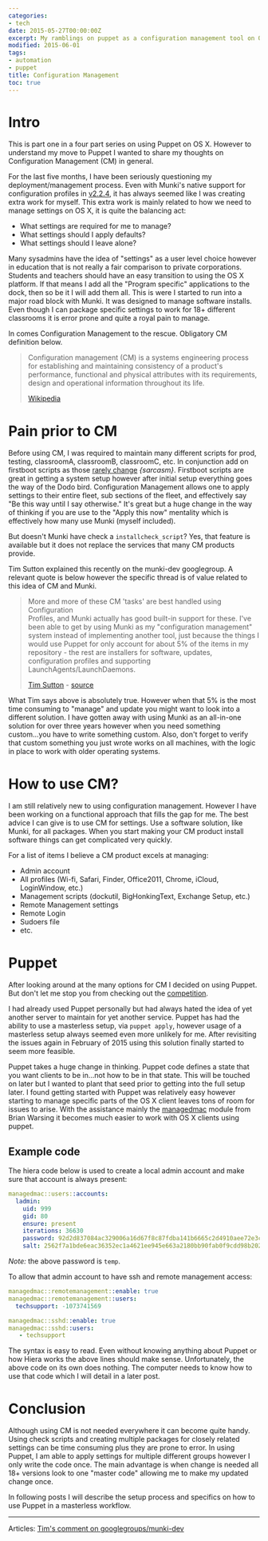 ```yaml
---
categories:
- tech
date: 2015-05-27T00:00:00Z
excerpt: My ramblings on puppet as a configuration management tool on OS X.
modified: 2015-06-01
tags:
- automation
- puppet
title: Configuration Management
toc: true
---
```



# Intro
This is part one in a four part series on using Puppet on OS X. However to understand my move to Puppet I wanted to share my thoughts on Configuration Management (CM) in general.

For the last five months, I have been seriously questioning my deployment/management process. Even with Munki's native support for configuration profiles in [v2.2.4](https://github.com/munki/munki/releases/tag/v2.2.4), it has always seemed like I was creating extra work for myself. This extra work is mainly related to how we need to manage settings on OS X, it is quite the balancing act:

* What settings are required for me to manage?
* What settings should I apply defaults?
* What settings should I leave alone?

Many sysadmins have the idea of "settings" as a user level choice however in education that is not really a fair comparison to private corporations. Students and teachers should have an easy transition to using the OS X platform. If that means I add all the "Program specific" applications to the dock, then so be it I will add them all. This is were I started to run into a major road block with Munki. It was designed to manage software installs. Even though I can package specific settings to work for 18+ different classrooms it is error prone  and quite a royal pain to manage.

In comes Configuration Management to the rescue. Obligatory CM definition below.

> Configuration management (CM) is a systems engineering process for establishing and maintaining consistency of a product's performance, functional and physical attributes with its requirements, design and operational information throughout its life.
>
> [Wikipedia](en.wikipedia.org/wiki/Configuration_management)

# Pain prior to CM
Before using CM, I was required to maintain many different scripts for prod, testing, classroomA, classroomB, classroomC, etc. In conjunction add on firstboot scripts as those [rarely change](https://github.com/rtrouton/rtrouton_scripts/tree/master/rtrouton_scripts/first_boot) *{sarcasm}*. Firstboot scripts are great in getting a system setup however after initial setup everything goes the way of the Dodo bird. Configuration Management allows one to apply settings to their entire fleet, sub sections of the fleet, and effectively say "Be this way until I say otherwise." It's great but a huge change in the way of thinking if you are use to the "Apply this now" mentality which is effectively how many use Munki (myself included).

But doesn't Munki have check a ``installcheck_script``? Yes, that feature is available but it does not replace the services that many CM products provide.

Tim Sutton explained this recently on the munki-dev googlegroup. A relevant quote is below however the specific thread is of value related to this idea of CM and Munki.

> More and more of these CM 'tasks' are best handled using Configuration  
> Profiles, and Munki actually has good built-in support for these. I've  
> been able to get by using Munki as my "configuration management"  
> system instead of implementing another tool, just because the things I  
> would use Puppet for only account for about 5% of the items in my  
> repository - the rest are installers for software, updates,  
> configuration profiles and supporting LaunchAgents/LaunchDaemons.  
>
> [Tim Sutton](https://twitter.com/tvsutton) - [source](https://groups.google.com/d/msg/munki-dev/l_T_aZM9TGU/yb-CWZAv7UQJ)

What Tim says above is absolutely true. However when that 5% is the most time consuming to "manage" and update you might want to look into a different solution. I have gotten away with using Munki as an all-in-one solution for over three years however when you need something custom...you have to write something custom. Also, don't forget to verify that custom something you just wrote works on all machines, with the logic in place to work with older operating systems.

# How to use CM?
I am still relatively new to using configuration management. However I have been working on a functional approach that fills the gap for me. The best advice I can give is to use CM for settings. Use a software solution, like Munki, for all packages. When you start making your CM product install software things can get complicated very quickly.

For a list of items I believe a CM product excels at managing:

* Admin account
* All profiles (Wi-fi, Safari, Finder, Office2011, Chrome, iCloud, LoginWindow, etc.)
* Management scripts (dockutil, BigHonkingText, Exchange Setup, etc.)
* Remote Management settings
* Remote Login
* Sudoers file
* etc.

# Puppet
After looking around at the many options for CM I decided on using Puppet. But don't let me stop you from checking out the [competition](http://en.wikipedia.org/wiki/Comparison_of_open-source_configuration_management_software).

I had already used Puppet personally but had always hated the idea of yet another server to maintain for yet another service. Puppet has had the ability to use a masterless setup, via ``puppet apply``, however usage of a masterless setup always seemed even more unlikely for me. After revisiting the issues again in February of 2015 using this solution finally started to seem more feasible.

Puppet takes a huge change in thinking. Puppet code defines a state that you want clients to be in...not how to be in that state. This will be touched on later but I wanted to plant that seed prior to getting into the full setup later. I found getting started with Puppet was relatively easy however starting to manage specific parts of the OS X client leaves tons of room for issues to arise. With the assistance mainly the [managedmac](https://github.com/dayglojesus/managedmac) module from Brian Warsing it becomes much easier to work with OS X clients using puppet.


## Example code
The hiera code below is used to create a local admin account and make sure that account is always present:

```yaml
managedmac::users::accounts:
  ladmin:
    uid: 999
    gid: 80
    ensure: present
    iterations: 36630
    password: 92d2d837084ac329006a16d67f8c87fdba141b6665c2d4910aee72e3ce777bd58cc7170fe266201ddc8bfc79ca78ab6ba85824019429e8f37072dc0cc26cf7b726d78f8d7543eb72c7be2db6483c3027d77e0eb8146d6dc03e10e5650d7c2560a97b86b287e945dbcf112edde5f3c61b07ee80615e0ada5ac11278651f9eef4b
    salt: 2562f7a1bde6eac36352ec1a4621ee945e663a2180bb90fab0f9cdd98b202d3e
```

*Note:* the above password is ``temp``.


To allow that admin account to have ssh and remote management access:

```yaml
managedmac::remotemanagement::enable: true
managedmac::remotemanagement::users:
  techsupport: -1073741569

managedmac::sshd::enable: true
managedmac::sshd::users:
   - techsupport
```

The syntax is easy to read. Even without knowing anything about Puppet or how Hiera works the above lines should make sense. Unfortunately, the above code on its own does nothing. The computer needs to know how to use that code which I will detail in a later post.

# Conclusion
Although using CM is not needed everywhere it can become quite handy. Using check scripts and creating multiple packages for closely related settings can be time consuming plus they are prone to error. In using Puppet, I am able to apply settings for multiple different groups however I only write the code once. The main advantage is when change is needed all 18+ versions look to one "master code" allowing me to make my updated change once.

In following posts I will describe the setup process and specifics on how to use Puppet in a masterless workflow.

---

Articles:
[Tim's comment on googlegroups/munki-dev](https://groups.google.com/d/msg/munki-dev/l_T_aZM9TGU/yb-CWZAv7UQJ)
